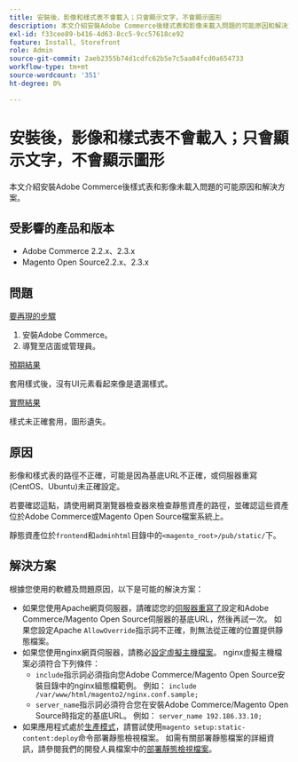 ```yaml
---
title: 安裝後，影像和樣式表不會載入；只會顯示文字，不會顯示圖形
description: 本文介紹安裝Adobe Commerce後樣式表和影像未載入問題的可能原因和解決方案。
exl-id: f33cee89-b416-4d63-8cc5-9cc57618ce92
feature: Install, Storefront
role: Admin
source-git-commit: 2aeb2355b74d1cdfc62b5e7c5aa04fcd0a654733
workflow-type: tm+mt
source-wordcount: '351'
ht-degree: 0%

---
```


# 安裝後，影像和樣式表不會載入；只會顯示文字，不會顯示圖形

本文介紹安裝Adobe Commerce後樣式表和影像未載入問題的可能原因和解決方案。

## 受影響的產品和版本

* Adobe Commerce 2.2.x、2.3.x
* Magento Open Source2.2.x、2.3.x

## 問題

<u>要再現的步驟</u>

1. 安裝Adobe Commerce。
1. 導覽至店面或管理員。

<u>預期結果</u>

套用樣式後，沒有UI元素看起來像是遺漏樣式。

<u>實際結果</u>

樣式未正確套用，圖形遺失。

## 原因

影像和樣式表的路徑不正確，可能是因為基底URL不正確，或伺服器重寫(CentOS、Ubuntu)未正確設定。

若要確認這點，請使用網頁瀏覽器檢查器來檢查靜態資產的路徑，並確認這些資產位於Adobe Commerce或Magento Open Source檔案系統上。

靜態資產位於`frontend`和`adminhtml`目錄中的`<magento_root>/pub/static/`下。

## 解決方案

根據您使用的軟體及問題原因，以下是可能的解決方案：

* 如果您使用Apache網頁伺服器，請確認您的[伺服器重寫了](https://experienceleague.adobe.com/en/docs/commerce-operations/installation-guide/prerequisites/web-server/apache#apache-rewrites-and-htaccess)設定和Adobe Commerce/Magento Open Source伺服器的基底URL，然後再試一次。 如果您設定Apache `AllowOverride`指示詞不正確，則無法從正確的位置提供靜態檔案。
* 如果您使用nginx網頁伺服器，請務必[設定虛擬主機檔案](https://experienceleague.adobe.com/en/docs/commerce-operations/installation-guide/prerequisites/web-server/nginx)。 nginx虛擬主機檔案必須符合下列條件：
   * `include`指示詞必須指向您Adobe Commerce/Magento Open Source安裝目錄中的nginx組態檔範例。 例如：    `include /var/www/html/magento2/nginx.conf.sample;`
   * `server_name`指示詞必須符合您在安裝Adobe Commerce/Magento Open Source時指定的基底URL。 例如： `server_name 192.186.33.10;`
* 如果應用程式處於[生產模式](https://experienceleague.adobe.com/en/docs/commerce-operations/configuration-guide/setup/application-modes#production-mode)，請嘗試使用`magento setup:static-content:deploy`命令部署靜態檢視檔案。 如需有關部署靜態檔案的詳細資訊，請參閱我們的開發人員檔案中的[部署靜態檢視檔案](https://experienceleague.adobe.com/en/docs/commerce-operations/installation-guide/tutorials/maintenance-mode)。
